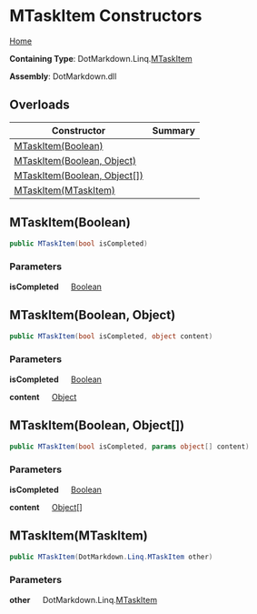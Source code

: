 # MTaskItem Constructors

[Home](../../../../README.md)

**Containing Type**: DotMarkdown\.Linq\.[MTaskItem](../README.md)

**Assembly**: DotMarkdown\.dll

## Overloads

| Constructor | Summary |
| ----------- | ------- |
| [MTaskItem(Boolean)](#DotMarkdown_Linq_MTaskItem__ctor_System_Boolean_) | |
| [MTaskItem(Boolean, Object)](#DotMarkdown_Linq_MTaskItem__ctor_System_Boolean_System_Object_) | |
| [MTaskItem(Boolean, Object\[\])](#DotMarkdown_Linq_MTaskItem__ctor_System_Boolean_System_Object___) | |
| [MTaskItem(MTaskItem)](#DotMarkdown_Linq_MTaskItem__ctor_DotMarkdown_Linq_MTaskItem_) | |

## MTaskItem\(Boolean\) <a name="DotMarkdown_Linq_MTaskItem__ctor_System_Boolean_"></a>

```csharp
public MTaskItem(bool isCompleted)
```

### Parameters

**isCompleted** &emsp; [Boolean](https://docs.microsoft.com/en-us/dotnet/api/system.boolean)

## MTaskItem\(Boolean, Object\) <a name="DotMarkdown_Linq_MTaskItem__ctor_System_Boolean_System_Object_"></a>

```csharp
public MTaskItem(bool isCompleted, object content)
```

### Parameters

**isCompleted** &emsp; [Boolean](https://docs.microsoft.com/en-us/dotnet/api/system.boolean)

**content** &emsp; [Object](https://docs.microsoft.com/en-us/dotnet/api/system.object)

## MTaskItem\(Boolean, Object\[\]\) <a name="DotMarkdown_Linq_MTaskItem__ctor_System_Boolean_System_Object___"></a>

```csharp
public MTaskItem(bool isCompleted, params object[] content)
```

### Parameters

**isCompleted** &emsp; [Boolean](https://docs.microsoft.com/en-us/dotnet/api/system.boolean)

**content** &emsp; [Object](https://docs.microsoft.com/en-us/dotnet/api/system.object)\[\]

## MTaskItem\(MTaskItem\) <a name="DotMarkdown_Linq_MTaskItem__ctor_DotMarkdown_Linq_MTaskItem_"></a>

```csharp
public MTaskItem(DotMarkdown.Linq.MTaskItem other)
```

### Parameters

**other** &emsp; DotMarkdown\.Linq\.[MTaskItem](../README.md)